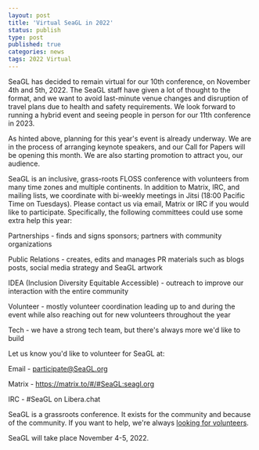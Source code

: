 ```yaml
---
layout: post
title: 'Virtual SeaGL in 2022'
status: publish
type: post
published: true
categories: news
tags: 2022 Virtual
---
```


SeaGL has decided to remain virtual for our 10th conference, on November 4th and 5th, 2022. The SeaGL staff have given a lot of thought to the format, and we want to avoid last-minute venue changes and disruption of travel plans due to health and safety requirements. We look forward to running a hybrid event and seeing people in person for our 11th conference in 2023. 

As hinted above, planning for this year's event is already underway. We are in the process of arranging keynote speakers, and our Call for Papers will be opening this month. We are also starting promotion to attract you, our audience. 

SeaGL is an inclusive, grass-roots FLOSS conference with volunteers from many time zones and multiple continents. In addition to Matrix, IRC, and mailing lists, we coordinate with bi-weekly meetings in Jitsi (18:00 Pacific Time on Tuesdays). Please contact us via email, Matrix or IRC if you would like to participate. Specifically, the following committees could use some extra help this year: 

Partnerships - finds and signs sponsors; partners with community organizations 

Public Relations - creates, edits and manages PR materials such as blogs posts, social media strategy and SeaGL artwork 

IDEA (Inclusion Diversity Equitable Accessible) - outreach to improve our interaction with the entire community 

Volunteer - mostly volunteer coordination leading up to and during the event while also reaching out for new volunteers throughout the year 

Tech - we have a strong tech team, but there's always more we'd like to build 

Let us know you'd like to volunteer for SeaGL at: 

Email - participate@SeaGL.org

Matrix - https://matrix.to/#/#SeaGL:seagl.org

IRC - #SeaGL on Libera.chat 

SeaGL is a grassroots conference.
It exists for the community and because of the community.
If you want to help, we're always [looking for volunteers](https://SeaGL.org/get_involved.html).

SeaGL will take place November 4-5, 2022.
